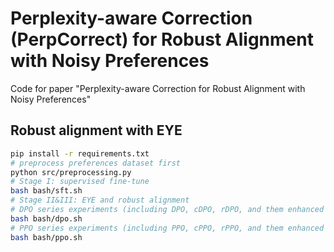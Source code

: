 # Perplexity-aware Correction (PerpCorrect) for Robust Alignment with Noisy Preferences

Code for paper "Perplexity-aware Correction for Robust Alignment with Noisy Preferences"

## Robust alignment with EYE

~~~bash
pip install -r requirements.txt
# preprocess preferences dataset first 
python src/preprocessing.py
# Stage I: supervised fine-tune 
bash bash/sft.sh
# Stage II&III: EYE and robust alignment 
# DPO series experiments (including DPO, cDPO, rDPO, and them enhanced with PerpCorrect)
bash bash/dpo.sh
# PPO series experiments (including PPO, cPPO, rPPO, and them enhanced with PerpCorrect)
bash bash/ppo.sh
~~~
